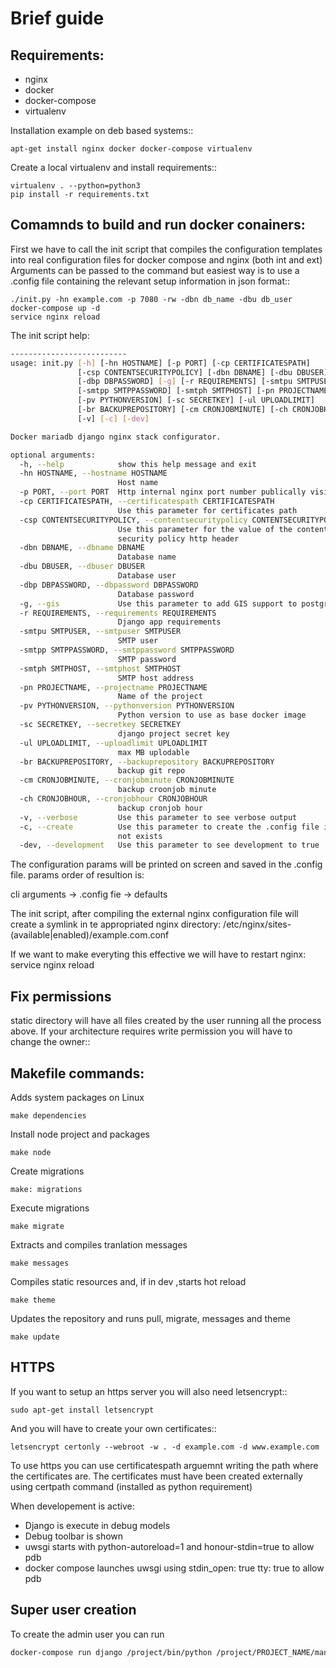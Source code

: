Brief guide
===========

Requirements:
-------------

* nginx
* docker
* docker-compose
* virtualenv

Installation example on deb based systems::

    apt-get install nginx docker docker-compose virtualenv

Create a local virtualenv and install requirements::

    virtualenv . --python=python3
    pip install -r requirements.txt

Comamnds to build and run docker conainers:
------------------------------------------

First we have to call the init script that compiles the configuration templates
into real configuration files for docker compose and nginx (both int and ext)
Arguments can be passed to the command but easiest way is to use a .config file
containing the relevant setup information in json format::


    ./init.py -hn example.com -p 7080 -rw -dbn db_name -dbu db_user
    docker-compose up -d
    service nginx reload

The init script help:

```bash
--------------------------
usage: init.py [-h] [-hn HOSTNAME] [-p PORT] [-cp CERTIFICATESPATH]
               [-csp CONTENTSECURITYPOLICY] [-dbn DBNAME] [-dbu DBUSER]
               [-dbp DBPASSWORD] [-g] [-r REQUIREMENTS] [-smtpu SMTPUSER]
               [-smtpp SMTPPASSWORD] [-smtph SMTPHOST] [-pn PROJECTNAME]
               [-pv PYTHONVERSION] [-sc SECRETKEY] [-ul UPLOADLIMIT]
               [-br BACKUPREPOSITORY] [-cm CRONJOBMINUTE] [-ch CRONJOBHOUR]
               [-v] [-c] [-dev]

Docker mariadb django nginx stack configurator.

optional arguments:
  -h, --help            show this help message and exit
  -hn HOSTNAME, --hostname HOSTNAME
                        Host name
  -p PORT, --port PORT  Http internal nginx port number publically visible
  -cp CERTIFICATESPATH, --certificatespath CERTIFICATESPATH
                        Use this parameter for certificates path
  -csp CONTENTSECURITYPOLICY, --contentsecuritypolicy CONTENTSECURITYPOLICY
                        Use this parameter for the value of the content
                        security policy http header
  -dbn DBNAME, --dbname DBNAME
                        Database name
  -dbu DBUSER, --dbuser DBUSER
                        Database user
  -dbp DBPASSWORD, --dbpassword DBPASSWORD
                        Database password
  -g, --gis             Use this parameter to add GIS support to postgres
  -r REQUIREMENTS, --requirements REQUIREMENTS
                        Django app requirements
  -smtpu SMTPUSER, --smtpuser SMTPUSER
                        SMTP user
  -smtpp SMTPPASSWORD, --smtppassword SMTPPASSWORD
                        SMTP password
  -smtph SMTPHOST, --smtphost SMTPHOST
                        SMTP host address
  -pn PROJECTNAME, --projectname PROJECTNAME
                        Name of the project
  -pv PYTHONVERSION, --pythonversion PYTHONVERSION
                        Python version to use as base docker image
  -sc SECRETKEY, --secretkey SECRETKEY
                        django project secret key
  -ul UPLOADLIMIT, --uploadlimit UPLOADLIMIT
                        max MB uplodable
  -br BACKUPREPOSITORY, --backuprepository BACKUPREPOSITORY
                        backup git repo
  -cm CRONJOBMINUTE, --cronjobminute CRONJOBMINUTE
                        backup croonjob minute
  -ch CRONJOBHOUR, --cronjobhour CRONJOBHOUR
                        backup cronjob hour
  -v, --verbose         Use this parameter to see verbose output
  -c, --create          Use this parameter to create the .config file if does
                        not exists
  -dev, --development   Use this parameter to see development to true
```

The configuration params will be printed on screen and saved in the .config file.
params order of resultion is:

cli arguments -> .config fie -> defaults

The init script, after compiling the external nginx configuration file will
create a symlink in te appropriated nginx directory:
/etc/nginx/sites-(available|enabled)/example.com.conf

If we want to make everyting this effective we will have to restart nginx:
service nginx reload

Fix permissions
---------------

static directory will have all files created by the user running all the process
above. If your architecture requires write permission you will have to change
the owner::

Makefile commands:
------------------

Adds system packages on Linux

    make dependencies

Install node project and packages

    make node

Create migrations

    make: migrations

Execute migrations

    make migrate

Extracts and compiles tranlation messages

    make messages

Compiles static resources and, if in dev ,starts hot reload

    make theme

Updates the repository and runs pull, migrate, messages and theme

    make update

HTTPS
-----

If you want to setup an https server you will also need letsencrypt::

    sudo apt-get install letsencrypt

And you will have to create your own certificates::

    letsencrypt certonly --webroot -w . -d example.com -d www.example.com


To use https you can use certificatespath arguemnt writing the path where the
certificates are. The certificates must have been created externally
using certpath command (installed as python requirement)


When developement is active:

 * Django is execute in debug models
 * Debug toolbar is shown
 * uwsgi starts with python-autoreload=1 and honour-stdin=true to allow pdb
 * docker compose launches uwsgi using stdin_open: true tty: true to allow pdb

Super user creation
-------------------

To create the admin user you can run 

```bash
docker-compose run django /project/bin/python /project/PROJECT_NAME/manage.py createsuperuser
```
